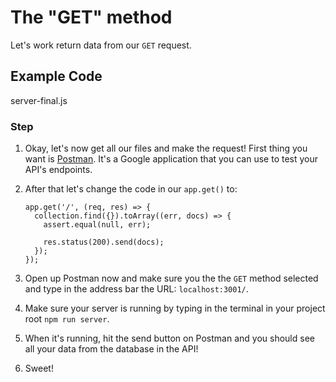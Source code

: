 # The "GET" method

Let's work return data from our `GET` request.

## Example Code

server-final.js

### Step

1.  Okay, let's now get all our files and make the request! First thing you want is [Postman](https://www.getpostman.com/). It's a Google application that you can use to test your API's endpoints.

2.  After that let's change the code in our `app.get()` to:

    ```
    app.get('/', (req, res) => {
      collection.find({}).toArray((err, docs) => {
        assert.equal(null, err);

        res.status(200).send(docs);
      });
    });
    ```

3.  Open up Postman now and make sure you the the `GET` method selected and type in the address bar the URL: `localhost:3001/`.

4.  Make sure your server is running by typing in the terminal in your project root `npm run server`.

5.  When it's running, hit the send button on Postman and you should see all your data from the database in the API!

6.  Sweet!
